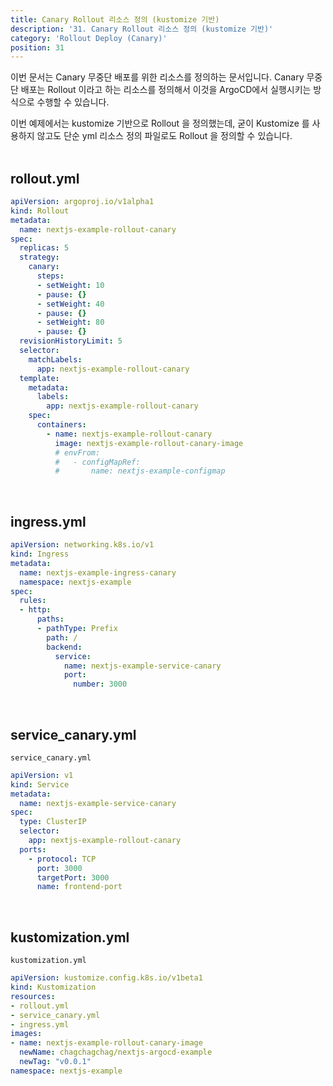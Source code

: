 ```yaml
---
title: Canary Rollout 리소스 정의 (kustomize 기반)
description: '31. Canary Rollout 리소스 정의 (kustomize 기반)'
category: 'Rollout Deploy (Canary)'
position: 31
---
```


이번 문서는 Canary 무중단 배포를 위한 리소스를 정의하는 문서입니다. Canary 무중단 배포는 Rollout 이라고 하는 리소스를 정의해서 이것을 ArgoCD에서 실행시키는 방식으로 수행할 수 있습니다. <br>

이번 예제에서는 kustomize 기반으로 Rollout 을 정의했는데, 굳이 Kustomize 를 사용하지 않고도 단순 yml 리소스 정의 파일로도 Rollout 을 정의할 수 있습니다.<br>
<br>

## rollout.yml
```yaml
apiVersion: argoproj.io/v1alpha1
kind: Rollout
metadata:
  name: nextjs-example-rollout-canary
spec:
  replicas: 5
  strategy:
    canary:
      steps:
      - setWeight: 10
      - pause: {}
      - setWeight: 40
      - pause: {}
      - setWeight: 80
      - pause: {}
  revisionHistoryLimit: 5
  selector:
    matchLabels:
      app: nextjs-example-rollout-canary
  template:
    metadata:
      labels:
        app: nextjs-example-rollout-canary
    spec:
      containers:
        - name: nextjs-example-rollout-canary
          image: nextjs-example-rollout-canary-image
          # envFrom:
          #   - configMapRef:
          #       name: nextjs-example-configmap
```
<br>

## ingress.yml
```yaml
apiVersion: networking.k8s.io/v1
kind: Ingress
metadata:
  name: nextjs-example-ingress-canary
  namespace: nextjs-example
spec:
  rules:
  - http:
      paths:
      - pathType: Prefix
        path: /
        backend:
          service:
            name: nextjs-example-service-canary
            port:
              number: 3000
```
<br>

## service\_canary.yml
`service_canary.yml`
```yaml
apiVersion: v1
kind: Service
metadata:
  name: nextjs-example-service-canary
spec:
  type: ClusterIP
  selector:
    app: nextjs-example-rollout-canary
  ports:
    - protocol: TCP
      port: 3000
      targetPort: 3000
      name: frontend-port
```
<br>

## kustomization.yml
`kustomization.yml`
```yaml
apiVersion: kustomize.config.k8s.io/v1beta1
kind: Kustomization
resources:
- rollout.yml
- service_canary.yml
- ingress.yml
images:
- name: nextjs-example-rollout-canary-image
  newName: chagchagchag/nextjs-argocd-example
  newTag: "v0.0.1"
namespace: nextjs-example
```
<br>